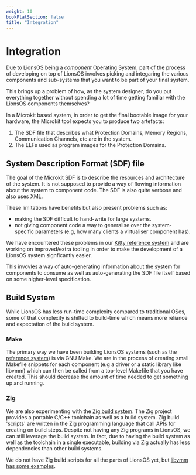 ```yaml
---
weight: 10
bookFlatSection: false
title: "Integration"
---
```


# Integration

Due to LionsOS being a *component* Operating System, part of the process of developing
on top of LionsOS involves picking and integaring the various components and sub-systems
that you want to be part of your final system.

This brings up a problem of how, as the system designer, do you put everything together
without spending a lot of time getting familiar with the LionsOS components themselves?

In a Microkit based system, in order to get the final bootable image for your hardware, the Microkit
tool expects you to produce two artefacts:
1. The SDF file that describes what Protection Domains, Memory Regions, Communication Channels, etc
   are in the system.
2. The ELFs used as program images for the Protection Domains.

## System Description Format (SDF) file

The goal of the Microkit SDF is to describe the resources and architecture of the system. It is not
supposed to provide a way of flowing information about the system to component code. The SDF is also
quite verbose and also uses XML.

These limitations have benefits but also present problems such as:
* making the SDF difficult to hand-write for large systems.
* not giving component code a way to generalise over the system-specific parameters (e.g, how many
  clients a virtualiser component has).

We have encountered these problems in our [Kitty reference system](/docs/kitty) and are working on
improved/extra tooling in order to make the development of a LionsOS system signficantly easier.

This invovles a way of auto-generating information about the system for components to consume as well
as auto-generating the SDF file itself based on some higher-level specification.

## Build System

While LionsOS has less run-time complexity compared to traditional OSes, some of that complexity is
shifted to build-time which means more reliance and expectation of the build system.

### Make

The primary way we have been building LionsOS systems (such as the [reference system](/docs/kitty)) is
via GNU Make. We are in the process of creating small Makefile snippets for each component (e.g a driver
or a static library like libvmm) which can then be called from a top-level Makefile that you have created.
This should decrease the amount of time needed to get something up and running.

### Zig

We are also experimenting with the [Zig build system](https://ziglang.org/learn/build-system/). The Zig
project provides a portable C/C++ toolchain as well as a build system. Zig build 'scripts' are written in the
Zig programming language that call APIs for creating on build steps. Despite not having any Zig programs in
LionsOS, we can still leverage the build system. In fact, due to having the build system as well as the
toolchain in a single executable, building via Zig actually has less dependencies than other build systems.

We do not have Zig build scripts for all the parts of LionsOS yet, but
[libvmm has some examples](https://github.com/au-ts/libvmm/tree/main/examples/simple#building-with-zig).
